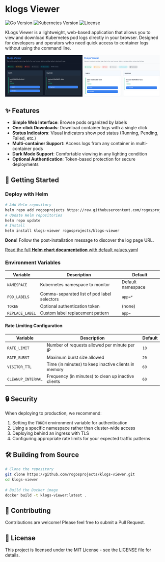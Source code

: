 # klogs Viewer

![Go Version](https://img.shields.io/badge/golang-1.23+-blue)
![Kubernetes Version](https://img.shields.io/badge/kubernetes-1.28+-green)
![License](https://img.shields.io/badge/license-MIT-orange)

KLogs Viewer is a lightweight, web-based application that allows you to view and download Kubernetes pod logs directly in your browser. Designed for developers and operators who need quick access to container logs without using the command line.

![](./doc/screen.png)

## ✨ Features

- **Simple Web Interface**: Browse pods organized by labels
- **One-click Downloads**: Download container logs with a single click
- **Status Indicators**: Visual indicators show pod status (Running, Pending, Failed, etc.)
- **Multi-container Support**: Access logs from any container in multi-container pods
- **Dark Mode Support**: Comfortable viewing in any lighting condition
- **Optional Authentication**: Token-based protection for secure deployments

## 🚀 Getting Started

### Deploy with Helm
```bash
# Add Helm repository
helm repo add rogosprojects https://raw.githubusercontent.com/rogosprojects/helm/master
# Update Helm repositories
helm repo update
# Install
helm install klogs-viewer rogosprojects/klogs-viewer
```
**Done!** Follow the post-installation message to discover the log page URL.

[Read the full **Helm chart documentation** with default values.yaml](https://github.com/rogosprojects/helm/tree/master/klogs-viewer)

### Environment Variables

| Variable | Description | Default |
|----------|-------------|---------|
| `NAMESPACE` | Kubernetes namespace to monitor | Default namespace |
| `POD_LABELS` | Comma-separated list of pod label selectors | `app=*` |
| `TOKEN` | Optional authentication token | (none) |
| `REPLACE_LABEL` | Custom label replacement pattern | `app=` |

#### Rate Limiting Configuration

| Variable | Description | Default |
|----------|-------------|---------|
| `RATE_LIMIT` | Number of requests allowed per minute per IP | `10` |
| `RATE_BURST` | Maximum burst size allowed | `20` |
| `VISITOR_TTL` | Time (in minutes) to keep inactive clients in memory | `60` |
| `CLEANUP_INTERVAL` | Frequency (in minutes) to clean up inactive clients | `60` |

## 🔒 Security

When deploying to production, we recommend:

1. Setting the `TOKEN` environment variable for authentication
2. Using a specific namespace rather than cluster-wide access
3. Deploying behind an ingress with TLS
4. Configuring appropriate rate limits for your expected traffic patterns


## 🛠️ Building from Source

```bash
# Clone the repository
git clone https://github.com/rogosprojects/klogs-viewer.git
cd klogs-viewer

# Build the Docker image
docker build -t klogs-viewer:latest .

```

## 🤝 Contributing

Contributions are welcome! Please feel free to submit a Pull Request.

## 📄 License

This project is licensed under the MIT License - see the LICENSE file for details.
